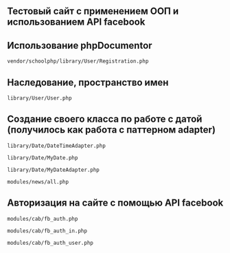 ## Тестовый сайт с применением ООП и использованием API facebook

## Использование phpDocumentor
`vendor/schoolphp/library/User/Registration.php`

## Наследование, пространство имен
`library/User/User.php`

## Создание своего класса по работе с датой (получилось как работа c паттерном adapter)
`library/Date/DateTimeAdapter.php`

`library/Date/MyDate.php`

`library/Date/MyDateAdapter.php`

`modules/news/all.php`


## Авторизация на сайте с помощью API facebook
`modules/cab/fb_auth.php`

`modules/cab/fb_auth_in.php`

`modules/cab/fb_auth_user.php`

